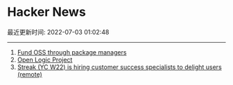 # Hacker News

最近更新时间: 2022-07-03 01:02:48

--- 
1. [Fund OSS through package managers](https://dusted.codes/fund-oss-through-package-managers) 
2. [Open Logic Project](http://builds.openlogicproject.org/) 
3. [Streak (YC W22) is hiring customer success specialists to delight users (remote)](https://www.streak.com/careers/customer-success-specialist-remote) 
